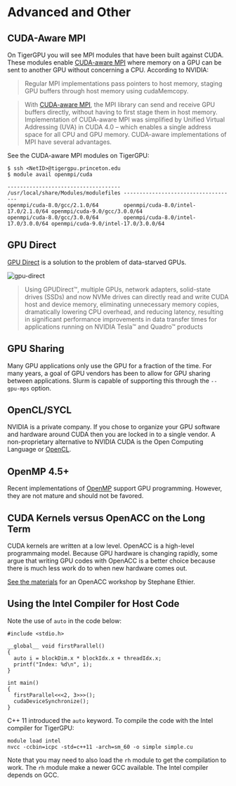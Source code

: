 # Advanced and Other

## CUDA-Aware MPI

On TigerGPU you will see MPI modules that have been built against CUDA. These modules enable [CUDA-aware MPI](https://developer.nvidia.com/mpi-solutions-gpus) where
memory on a GPU can be sent to another GPU without concerning a CPU. According to NVIDIA:

> Regular MPI implementations pass pointers to host memory, staging GPU buffers through host memory using cudaMemcopy.

> With [CUDA-aware MPI](https://developer.nvidia.com/mpi-solutions-gpus), the MPI library can send and receive GPU buffers directly, without having to first stage them in host memory. Implementation of CUDA-aware MPI was simplified by Unified Virtual Addressing (UVA) in CUDA 4.0 – which enables a single address space for all CPU and GPU memory. CUDA-aware implementations of MPI have several advantages.

See the CUDA-aware MPI modules on TigerGPU:

```
$ ssh <NetID>@tigergpu.princeton.edu
$ module avail openmpi/cuda

------------------------------------ /usr/local/share/Modules/modulefiles ------------------------------------
openmpi/cuda-8.0/gcc/2.1.0/64        openmpi/cuda-8.0/intel-17.0/2.1.0/64 openmpi/cuda-9.0/gcc/3.0.0/64
openmpi/cuda-8.0/gcc/3.0.0/64        openmpi/cuda-8.0/intel-17.0/3.0.0/64 openmpi/cuda-9.0/intel-17.0/3.0.0/64
```

## GPU Direct

[GPU Direct](https://developer.nvidia.com/gpudirect) is a solution to the problem of data-starved GPUs.

![gpu-direct](https://developer.nvidia.com/sites/default/files/akamai/GPUDirect/cuda-gpu-direct-blog-refresh_diagram_1.png)

> Using GPUDirect™, multiple GPUs, network adapters, solid-state drives (SSDs) and now NVMe drives can directly read and write CUDA host and device memory, eliminating unnecessary memory copies, dramatically lowering CPU overhead, and reducing latency, resulting in significant performance improvements in data transfer times for applications running on NVIDIA Tesla™ and Quadro™ products

## GPU Sharing

Many GPU applications only use the GPU for a fraction of the time. For many years, a goal of GPU vendors has been to allow for GPU sharing between applications. Slurm is capable of supporting this through the `--gpu-mps` option.

## OpenCL/SYCL

NVIDIA is a private company. If you chose to organize your GPU software and hardware around CUDA then you are locked in to a single vendor. A non-proprietary alternative to NVIDIA CUDA is the Open Computing Language or [OpenCL](https://www.khronos.org/opencl/).

## OpenMP 4.5+

Recent implementations of [OpenMP](https://www.openmp.org/) support GPU programming. However, they are not mature and should not be favored.

## CUDA Kernels versus OpenACC on the Long Term

CUDA kernels are written at a low level. OpenACC is a high-level programmaing model. Because GPU hardware is changing rapidly, some argue that writing GPU codes with OpenACC is a better choice because there is much less work do to when new hardware comes out.

[See the materials](http://w3.pppl.gov/~ethier/PICSCIE/Intro_to_OpenACC_Nov_2019.pdf) for an OpenACC workshop by Stephane Ethier.

## Using the Intel Compiler for Host Code

Note the use of `auto` in the code below:

```
#include <stdio.h>

__global__ void firstParallel()
{
  auto i = blockDim.x * blockIdx.x + threadIdx.x;
  printf("Index: %d\n", i);
}

int main()
{
  firstParallel<<<2, 3>>>();
  cudaDeviceSynchronize();
}

```

C++ 11 introduced the `auto` keyword. To compile the code with the Intel compiler for TigerGPU:

```
module load intel
nvcc -ccbin=icpc -std=c++11 -arch=sm_60 -o simple simple.cu
```

Note that you may need to also load the `rh` module to get the compilation to work. The `rh` module make a newer GCC available. The Intel compiler depends on GCC.

